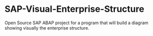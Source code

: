 SAP-Visual-Enterprise-Structure
===============================

Open Source SAP ABAP project for a program that will build a diagram showing visually the enterprise structure.
